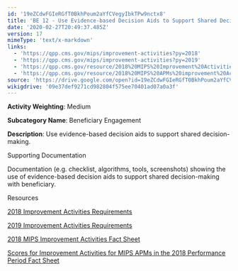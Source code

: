 ```yaml
---
id: '19eZCdwFGIeRGfT0BkhPoum2aYfCVegyIbkTPw9nctx8'
title: 'BE 12 - Use Evidence-based Decision Aids to Support Shared Decision-making'
date: '2020-02-27T20:49:37.485Z'
version: 17
mimeType: 'text/x-markdown'
links:
  - 'https://qpp.cms.gov/mips/improvement-activities?py=2018'
  - 'https://qpp.cms.gov/mips/improvement-activities?py=2019'
  - 'https://qpp.cms.gov/resource/2018%20MIPS%20Improvement%20Activities%20Fact%20Sheet'
  - 'https://qpp.cms.gov/resource/2018%20MIPS%20APMs%20improvement%20Activities%20scores%20fact%20sheet'
source: 'https://drive.google.com/open?id=19eZCdwFGIeRGfT0BkhPoum2aYfCVegyIbkTPw9nctx8'
wikigdrive: '09e37def9271cd982804f575ee70401ad07a0a3f'
---
```

**Activity Weighting**: Medium

**Subcategory Name**: Beneficiary Engagement

**Description**: Use evidence-based decision aids to support shared decision-making.

Supporting Documentation

Documentation (e.g. checklist, algorithms, tools, screenshots) showing the use of evidence-based decision aids to support shared decision-making with beneficiary.

Resources

[2018 Improvement Activities Requirements](https://qpp.cms.gov/mips/improvement-activities?py=2018)

[2019 Improvement Activities Requirements](https://qpp.cms.gov/mips/improvement-activities?py=2019)

[2018 MIPS Improvement Activities Fact Sheet](https://qpp.cms.gov/resource/2018%20MIPS%20Improvement%20Activities%20Fact%20Sheet)

[Scores for Improvement Activities for MIPS APMs in the 2018 Performance Period Fact Sheet](https://qpp.cms.gov/resource/2018%20MIPS%20APMs%20improvement%20Activities%20scores%20fact%20sheet)
